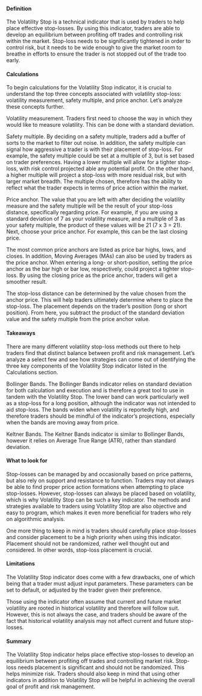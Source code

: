 #### Definition

The Volatility Stop is a technical indicator that is used by traders to help place effective stop-losses. By using this indicator, traders are able to develop an equilibrium between profiting off trades and controlling risk within the market. Stop-loss needs to be significantly tightened in order to control risk, but it needs to be wide enough to give the market room to breathe in efforts to ensure the trader is not stopped out of the trade too early.

#### Calculations

To begin calculations for the Volatility Stop indicator, it is crucial to understand the top three concepts associated with volatility stop-loss: volatility measurement, safety multiple, and price anchor. Let’s analyze these concepts further. 

Volatility measurement. Traders first need to choose the way in which they would like to measure volatility. This can be done with a standard deviation.

Safety multiple. By deciding on a safety multiple, traders add a buffer of sorts to the market to filter out noise. In addition, the safety multiple can signal how aggressive a trader is with their placement of stop-loss. For example, the safety multiple could be set at a multiple of 3, but is set based on trader preferences. Having a lower multiple will allow for a tighter stop-loss, with risk control projected able any potential profit. On the other hand, a higher multiple will project a stop-loss with more residual risk, but with larger market breadth. The multiple chosen, therefore has the ability to reflect what the trader expects in terms of price action within the market.

Price anchor. The value that you are left with after deciding the volatility measure and the safety multiple will be the result of your stop-loss distance, specifically regarding price. For example, if you are using a standard deviation of 7 as your volatility measure, and a multiple of 3 as your safety multiple, the product of these values will be 21 (7 x 3 = 21). Next, choose your price anchor. For example, this can be the last closing price.

The most common price anchors are listed as price bar highs, lows, and closes. In addition, Moving Averages (MAs) can also be used by traders as the price anchor. When entering a long- or short-position, setting the price anchor as the bar high or bar low, respectively, could project a tighter stop-loss. By using the closing price as the price anchor, traders will get a smoother result.

The stop-loss distance can be determined by the value chosen from the anchor price. This will help traders ultimately determine where to place the stop-loss. The placement depends on the trader’s position (long or short position). From here, you subtract the product of the standard deviation value and the safety multiple from the price anchor value.

#### Takeaways

There are many different volatility stop-loss methods out there to help traders find that distinct balance between profit and risk management. Let’s analyze a select few and see how strategies can come out of identifying the three key components of the Volatility Stop indicator listed in the Calculations section.

Bollinger Bands. The Bollinger Bands indicator relies on standard deviation for both calculation and execution and is therefore a great tool to use in tandem with the Volatility Stop. The lower band can work particularly well as a stop-loss for a long position, although the indicator was not intended to aid stop-loss. The bands widen when volatility is reportedly high, and therefore traders should be mindful of the indicator’s projections, especially when the bands are moving away from price.

Keltner Bands. The Keltner Bands indicator is similar to Bollinger Bands, however it relies on Average True Range (ATR), rather than standard deviation.

#### What to look for

Stop-losses can be managed by and occasionally based on price patterns, but also rely on support and resistance to function. Traders may not always be able to find proper price action formations when attempting to place stop-losses. However, stop-losses can always be placed based on volatility, which is why Volatility Stop can be such a key indicator. The methods and strategies available to traders using Volatility Stop are also objective and easy to program, which makes it even more beneficial for traders who rely on algorithmic analysis.

One more thing to keep in mind is traders should carefully place stop-losses and consider placement to be a high priority when using this indicator. Placement should not be randomized, rather well thought out and considered. In other words, stop-loss placement is crucial.

#### Limitations

The Volatility Stop indicator does come with a few drawbacks, one of which being that a trader must adjust input parameters. These parameters can be set to default, or adjusted by the trader given their preference.

Those using the indicator often assume that current and future market volatility are rooted in historical volatility and therefore will follow suit. However, this is not always the case, and traders should be aware of the fact that historical volatility analysis may not affect current and future stop-losses.

#### Summary

The Volatility Stop indicator helps place effective stop-losses to develop an equilibrium between profiting off trades and controlling market risk. Stop-loss needs placement is significant and should not be randomized. This helps minimize risk. Traders should also keep in mind that using other indicators in addition to Volatility Stop will be helpful in achieving the overall goal of profit and risk management.